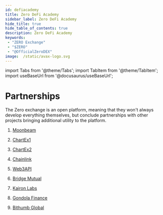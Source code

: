 ```yaml
---
id: defiacademy
title: Zero DeFi Academy
sidebar_label: Zero DeFi Academy
hide_title: true
hide_table_of_contents: true
description: Zero DeFi Academy
keywords:
 - "ZERO Exchange"
 - "$ZERO"
 - "@OfficialZeroDEX"
image:  /static/avax-logo.svg
---
```


import Tabs from '@theme/Tabs';
import TabItem from '@theme/TabItem';
import useBaseUrl from '@docusaurus/useBaseUrl';

# Partnerships

The Zero exchange is an open platform, meaning that they won't always develop everything themselves, but conclude partnerships with other projects bringing additional utility to the platform.

1. [Moonbeam](https://medium.com/@OfficialZeroDex/0-exchange-brings-an-omnidex-to-the-dot-ecosystem-by-deploying-to-moonbeam-4d0dc395f7dd)

1. [ChartEx1](https://medium.com/@OfficialZeroDex/chartex-brings-omnichain-charting-to-0-exchange-9ca040298029)

1. [ChartEx2](https://chartexpro.medium.com/new-economic-model-subscription-updates-1a9c34b731be)

1. [Chainlink](https://medium.com/@OfficialZeroDex/integrating-chainlink-vrf-to-secure-fair-distribution-of-zerogravity-ido-allocations-b839e6a0c594)

1. [Web3API](https://medium.com/@OfficialZeroDex/0-exchange-partners-with-web3api-to-enable-omni-language-swaps-78f3ecebc85a)

1. [Bridge Mutual](https://twitter.com/OfficialZeroDEX/status/1372895909873340421)

1. [Kairon Labs](https://medium.com/@OfficialZeroDex/0-exchange-finds-its-preferred-market-maker-fac7b6a9d1be)

1. [Gondola Finance](https://medium.com/@OfficialZeroDex/gondola-finance-new-asset-listing-26aa3a30a2ba)

1. [Bithumb Global](https://medium.com/@OfficialZeroDex/zero-exchange-x-bithumb-global-f1319c511ac9)

